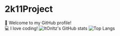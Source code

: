 # 2k11Project
🚀 Welcome to my GitHub profile!  
💻 I love coding!
![ItOnltz's GitHub stats](https://github-readme-stats.vercel.app/api?username=Iamkhnah&show_icons=true&theme=radical)
![Top Langs](https://github-readme-stats.vercel.app/api/top-langs/?username=iamkhnah&layout=compact&theme=radical)
